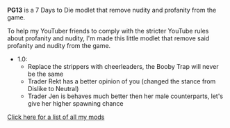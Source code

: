 **PG13** is a 7 Days to Die modlet that remove nudity and profanity from the game.

To help my YouTuber friends to comply with the stricter YouTube rules about profanity and nudity, I'm made this little 
modlet that remove said profanity and nudity from the game.

* 1.0:
  - Replace the strippers with cheerleaders, the Booby Trap will never be the same
  - Trader Rekt has a better opinion of you (changed the stance from Dislike to Neutral)
  - Trader Jen is behaves much better then her male counterparts, let's give her higher spawning chance


[Click here for a list of all my mods](https://github.com/Laotseu/7dtdMods/blob/master/README.md)
